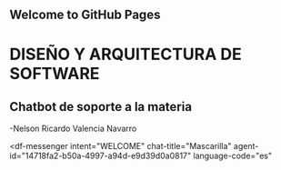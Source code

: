 ## Welcome to GitHub Pages

# DISEÑO Y ARQUITECTURA DE SOFTWARE

## Chatbot de soporte a la materia

-Nelson Ricardo Valencia Navarro

<script src="https://www.gstatic.com/dialogflow-console/fast/messenger/bootstrap.js?v=1"></script>
<df-messenger
  intent="WELCOME"
  chat-title="Mascarilla"
  agent-id="14718fa2-b50a-4997-a94d-e9d39d0a0817"
  language-code="es"
></df-messenger>
